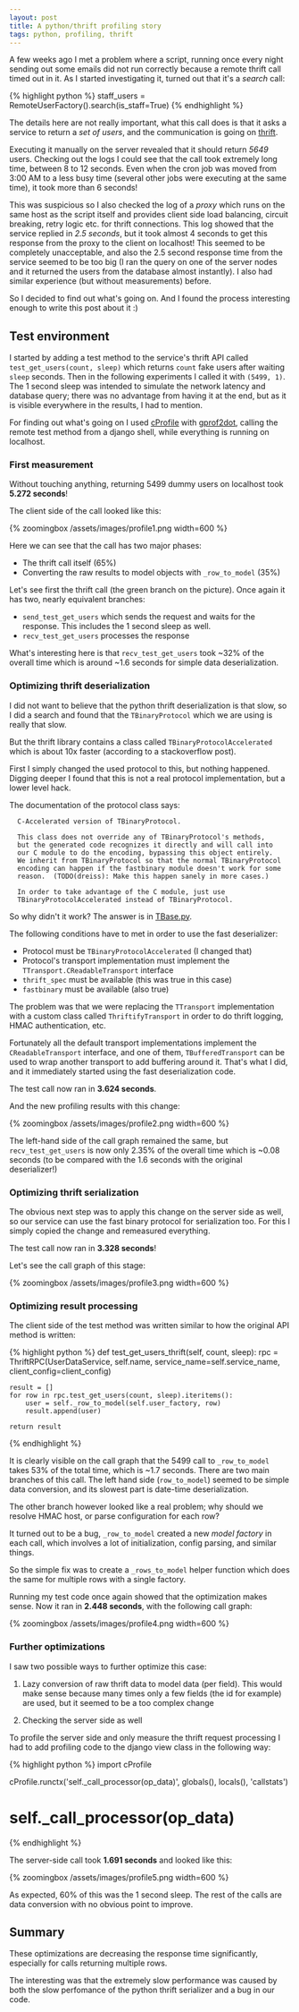 ```yaml
---
layout: post
title: A python/thrift profiling story
tags: python, profiling, thrift
---
```


A few weeks ago I met a problem where a script, running once every night sending out some emails did not run correctly because a remote thrift call timed out in it. As I started investigating it, turned out that it's a *search* call:

{% highlight python %}
staff_users = RemoteUserFactory().search(is_staff=True)
{% endhighlight %}

The details here are not really important, what this call does is that it asks a service to return a *set of users*, and the communication is going on [thrift](https://thrift.apache.org/).

Executing it manually on the server revealed that it should return *5649* users. Checking out the logs I could see that the call took extremely long time, between 8 to 12 seconds. Even when the cron job was moved from 3:00 AM to a less busy time (several other jobs were executing at the same time), it took more than 6 seconds!

This was suspicious so I also checked the log of a *proxy* which runs on the same host as the script itself and provides client side load balancing, circuit breaking, retry logic etc. for thrift connections. This log showed that the service replied in *2.5 seconds*, but it took almost 4 seconds to get this response from the proxy to the client on localhost! This seemed to be completely unacceptable, and also the 2.5 second response time from the service seemed to be too big (I ran the query on one of the server nodes and it returned the users from the database almost instantly). I also had similar experience (but without measurements) before.

So I decided to find out what's going on. And I found the process interesting enough to write this post about it :)

## Test environment
I started by adding a test method to the service's thrift API called `test_get_users(count, sleep)` which returns `count` fake users after waiting `sleep` seconds. Then in the following experiments I called it with `(5499, 1)`. The 1 second sleep was intended to simulate the network latency and database query; there was no advantage from having it at the end, but as it is visible everywhere in the results, I had to mention.

For finding out what's going on I used [cProfile](https://docs.python.org/2/library/profile.html) with [gprof2dot](https://code.google.com/p/jrfonseca/), calling the remote test method from a django shell, while everything is running on localhost.

### First measurement

Without touching anything, returning 5499 dummy users on localhost took **5.272 seconds**!

The client side of the call looked like this:

{% zoomingbox /assets/images/profile1.png width=600 %}

Here we can see that the call has two major phases:

- The thrift call itself (65%)
- Converting the raw results to model objects with `_row_to_model` (35%)

Let's see first the thrift call (the green branch on the picture). Once again it has two, nearly equivalent branches:

- `send_test_get_users` which sends the request and waits for the response. This includes the 1 second sleep as well.
- `recv_test_get_users` processes the response

What's interesting here is that `recv_test_get_users` took ~32% of the overall time which is around ~1.6 seconds for simple data deserialization.

### Optimizing thrift deserialization
I did not want to believe that the python thrift deserialization is that slow, so I did a search and found that the `TBinaryProtocol` which we are using is really that slow.

But the thrift library contains a class called `TBinaryProtocolAccelerated` which is about 10x faster (according to a stackoverflow post).

First I simply changed the used protocol to this, but nothing happened. Digging deeper I found that this is not a real protocol implementation, but a lower level hack.

The documentation of the protocol class says:

```
  C-Accelerated version of TBinaryProtocol.

  This class does not override any of TBinaryProtocol's methods,
  but the generated code recognizes it directly and will call into
  our C module to do the encoding, bypassing this object entirely.
  We inherit from TBinaryProtocol so that the normal TBinaryProtocol
  encoding can happen if the fastbinary module doesn't work for some
  reason.  (TODO(dreiss): Make this happen sanely in more cases.)

  In order to take advantage of the C module, just use
  TBinaryProtocolAccelerated instead of TBinaryProtocol.
```

So why didn't it work? The answer is in [TBase.py](https://github.com/apache/thrift/blob/master/lib/py/src/protocol/TBase.py#L52-L58).

The following conditions have to met in order to use the fast deserializer:

- Protocol must be `TBinaryProtocolAccelerated` (I changed that)
- Protocol's transport implementation must implement the `TTransport.CReadableTransport` interface
- `thrift_spec` must be available (this was true in this case)
- `fastbinary` must be available (also true)

The problem was that we were replacing the `TTransport` implementation with a custom class called `ThriftifyTransport` in order to do thrift logging, HMAC authentication, etc.

Fortunately all the default transport implementations implement the `CReadableTransport` interface, and one of them, `TBufferedTransport` can be used to wrap another transport to add buffering around it. That's what I did, and it immediately started using the fast deserialization code.

The test call now ran in **3.624 seconds**.

And the new profiling results with this change:

{% zoomingbox /assets/images/profile2.png width=600 %}

The left-hand side of the call graph remained the same, but `recv_test_get_users` is now only 2.35% of the overall time which is ~0.08 seconds (to be compared with the 1.6 seconds with the original deserializer!)

### Optimizing thrift serialization

The obvious next step was to apply this change on the server side as well, so our service can use the fast binary protocol for serialization too. For this I simply copied the change and remeasured everything.

The test call now ran in **3.328 seconds**!

Let's see the call graph of this stage:

{% zoomingbox /assets/images/profile3.png width=600 %}

### Optimizing result processing

The client side of the test method was written similar to how the original API method is written:

{% highlight python %}
def test_get_users_thrift(self, count, sleep):
    rpc = ThriftRPC(UserDataService, self.name, service_name=self.service_name, client_config=client_config)

    result = []
    for row in rpc.test_get_users(count, sleep).iteritems():
        user = self._row_to_model(self.user_factory, row)
        result.append(user)

    return result
{% endhighlight %}

It is clearly visible on the call graph that the 5499 call to `_row_to_model` takes 53% of the total time, which is ~1.7 seconds. There are two main branches of this call. The left hand side (`row_to_model`) seemed to be simple data conversion, and its slowest part is date-time deserialization.

The other branch however looked like a real problem; why should we resolve HMAC host, or parse configuration for each row?

It turned out to be a bug, `_row_to_model` created a new *model factory* in each call, which involves a lot of initialization, config parsing, and similar things.

So the simple fix was to create a `_rows_to_model` helper function which does the same for multiple rows with a single factory.

Running my test code once again showed that the optimization makes sense. Now it ran in **2.448 seconds**, with the following call graph:

{% zoomingbox /assets/images/profile4.png width=600 %}

### Further optimizations

I saw two possible ways to further optimize this case:

1. Lazy conversion of raw thrift data to model data (per field). This would make sense because many times only a few fields (the id for example) are used, but it seemed to be a too complex change

2. Checking the server side as well

To profile the server side and only measure the thrift request processing I had to add profiling code to the django view class in the following way:

{% highlight python %}
import cProfile

cProfile.runctx('self._call_processor(op_data)', globals(), locals(), 'callstats')
# self._call_processor(op_data)
{% endhighlight %}

The server-side call took **1.691 seconds** and looked like this:

{% zoomingbox /assets/images/profile5.png width=600 %}

As expected, 60% of this was the 1 second sleep. The rest of the calls are data conversion with no obvious point to improve.

## Summary
These optimizations are decreasing the response time significantly, especially for calls returning multiple rows.

The interesting was that the extremely slow performance was caused by both the slow perfomance of the python thrift serializer and a bug in our code.
